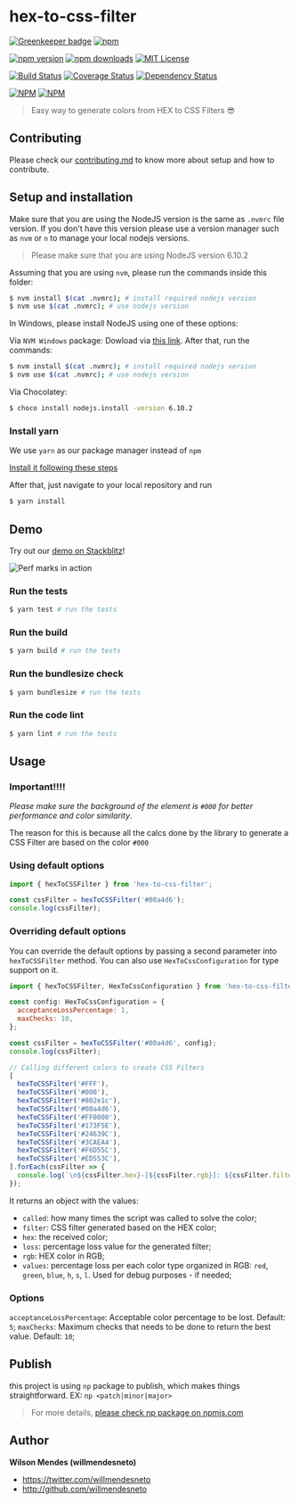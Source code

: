 # hex-to-css-filter

[![Greenkeeper badge](https://badges.greenkeeper.io/willmendesneto/hex-to-css-filter.svg)](https://greenkeeper.io/)
[![npm](https://img.shields.io/badge/stackblitz-online-orange.svg)](https://stackblitz.com/edit/hex-to-css-filter-playground)

[![npm version](https://badge.fury.io/js/hex-to-css-filter.svg)](http://badge.fury.io/js/hex-to-css-filter) [![npm downloads](https://img.shields.io/npm/dm/hex-to-css-filter.svg)](https://npmjs.org/hex-to-css-filter)
[![MIT License](https://img.shields.io/badge/license-MIT%20License-blue.svg?style=flat-square)](LICENSE)

[![Build Status](https://circleci.com/gh/willmendesneto/hex-to-css-filter.svg?style=shield)](https://circleci.com/gh/willmendesneto/hex-to-css-filter)
[![Coverage Status](https://coveralls.io/repos/willmendesneto/hex-to-css-filter/badge.svg?branch=master)](https://coveralls.io/r/willmendesneto/hex-to-css-filter?branch=master)
[![Dependency Status](https://david-dm.org/willmendesneto/hex-to-css-filter.svg)](https://david-dm.org/willmendesneto/hex-to-css-filter)

[![NPM](https://nodei.co/npm/hex-to-css-filter.png?downloads=true&downloadRank=true&stars=true)](https://npmjs.org/hex-to-css-filter)
[![NPM](https://nodei.co/npm-dl/hex-to-css-filter.png?height=3&months=3)](https://npmjs.org/hex-to-css-filter)

> Easy way to generate colors from HEX to CSS Filters 😎

## Contributing

Please check our [contributing.md](https://github.com/willmendesneto/hex-to-css-filter/blob/master/contributing.md) to know more about setup and how to contribute.

## Setup and installation

Make sure that you are using the NodeJS version is the same as `.nvmrc` file version. If you don't have this version please use a version manager such as `nvm` or `n` to manage your local nodejs versions.

> Please make sure that you are using NodeJS version 6.10.2

Assuming that you are using `nvm`, please run the commands inside this folder:

```bash
$ nvm install $(cat .nvmrc); # install required nodejs version
$ nvm use $(cat .nvmrc); # use nodejs version
```

In Windows, please install NodeJS using one of these options:

Via `NVM Windows` package: Dowload via [this link](https://github.com/coreybutler/nvm-windows). After that, run the commands:

```bash
$ nvm install $(cat .nvmrc); # install required nodejs version
$ nvm use $(cat .nvmrc); # use nodejs version
```

Via Chocolatey:

```bash
$ choco install nodejs.install -version 6.10.2
```

### Install yarn

We use `yarn` as our package manager instead of `npm`

[Install it following these steps](https://yarnpkg.com/lang/en/docs/install/#mac-tab)

After that, just navigate to your local repository and run

```bash
$ yarn install
```

## Demo

Try out our [demo on Stackblitz](https://hex-to-css-filter-playground.stackblitz.io)!

![Perf marks in action](./images/hex-to-css-filter-in-action.gif)

### Run the tests

```bash
$ yarn test # run the tests
```

### Run the build

```bash
$ yarn build # run the tests
```

### Run the bundlesize check

```bash
$ yarn bundlesize # run the tests
```

### Run the code lint

```bash
$ yarn lint # run the tests
```

## Usage

### Important!!!!

_Please make sure the background of the element is `#000` for better performance and color similarity_.

The reason for this is because all the calcs done by the library to generate a CSS Filter are based on the color `#000`

### Using default options

```js
import { hexToCSSFilter } from 'hex-to-css-filter';

const cssFilter = hexToCSSFilter('#00a4d6');
console.log(cssFilter);
```

### Overriding default options

You can override the default options by passing a second parameter into `hexToCSSFilter` method. You can also use `HexToCssConfiguration` for type support on it.

```js
import { hexToCSSFilter, HexToCssConfiguration } from 'hex-to-css-filter';

const config: HexToCssConfiguration = {
  acceptanceLossPercentage: 1,
  maxChecks: 10,
};

const cssFilter = hexToCSSFilter('#00a4d6', config);
console.log(cssFilter);

// Calling different colors to create CSS Filters
[
  hexToCSSFilter('#FFF'),
  hexToCSSFilter('#000'),
  hexToCSSFilter('#802e1c'),
  hexToCSSFilter('#00a4d6'),
  hexToCSSFilter('#FF0000'),
  hexToCSSFilter('#173F5E'),
  hexToCSSFilter('#24639C'),
  hexToCSSFilter('#3CAEA4'),
  hexToCSSFilter('#F6D55C'),
  hexToCSSFilter('#ED553C'),
].forEach(cssFilter => {
  console.log(`\n${cssFilter.hex}-[${cssFilter.rgb}]: ${cssFilter.filter}`);
});
```

It returns an object with the values:

- `called`: how many times the script was called to solve the color;
- `filter`: CSS filter generated based on the HEX color;
- `hex`: the received color;
- `loss`: percentage loss value for the generated filter;
- `rgb`: HEX color in RGB;
- `values`: percentage loss per each color type organized in RGB: `red`, `green`, `blue`, `h`, `s`, `l`. Used for debug purposes - if needed;

### Options

`acceptanceLossPercentage`: Acceptable color percentage to be lost. Default: `5`;
`maxChecks`: Maximum checks that needs to be done to return the best value. Default: `10`;

## Publish

this project is using `np` package to publish, which makes things straightforward. EX: `np <patch|minor|major>`

> For more details, [please check np package on npmjs.com](https://www.npmjs.com/package/np)

## Author

**Wilson Mendes (willmendesneto)**

- <https://twitter.com/willmendesneto>
- <http://github.com/willmendesneto>
